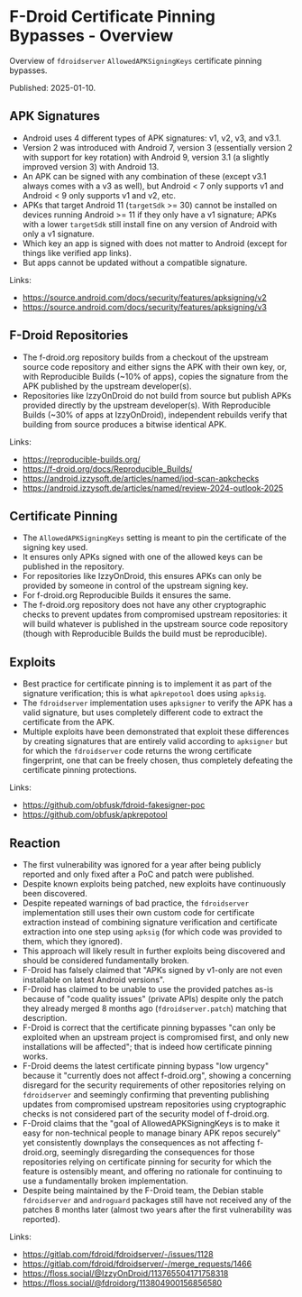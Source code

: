# F-Droid Certificate Pinning Bypasses - Overview

Overview of `fdroidserver` `AllowedAPKSigningKeys` certificate pinning bypasses.

Published: 2025-01-10.

## APK Signatures

- Android uses 4 different types of APK signatures: v1, v2, v3, and v3.1.
- Version 2 was introduced with Android 7, version 3 (essentially version 2 with
  support for key rotation) with Android 9, version 3.1 (a slightly improved
  version 3) with Android 13.
- An APK can be signed with any combination of these (except v3.1 always comes
  with a v3 as well), but Android < 7 only supports v1 and Android < 9 only
  supports v1 and v2, etc.
- APKs that target Android 11 (`targetSdk` >= 30) cannot be installed on devices
  running Android >= 11 if they only have a v1 signature; APKs with a lower
  `targetSdk` still install fine on any version of Android with only a v1
  signature.
- Which key an app is signed with does not matter to Android (except for things
  like verified app links).
- But apps cannot be updated without a compatible signature.

Links:

- https://source.android.com/docs/security/features/apksigning/v2
- https://source.android.com/docs/security/features/apksigning/v3

## F-Droid Repositories

- The f-droid.org repository builds from a checkout of the upstream source code
  repository and either signs the APK with their own key, or, with Reproducible
  Builds (~10% of apps), copies the signature from the APK published by the
  upstream developer(s).
- Repositories like IzzyOnDroid do not build from source but publish APKs
  provided directly by the upstream developer(s).  With Reproducible Builds
  (~30% of apps at IzzyOnDroid), independent rebuilds verify that building from
  source produces a bitwise identical APK.

Links:

- https://reproducible-builds.org/
- https://f-droid.org/docs/Reproducible_Builds/
- https://android.izzysoft.de/articles/named/iod-scan-apkchecks
- https://android.izzysoft.de/articles/named/review-2024-outlook-2025

## Certificate Pinning

- The `AllowedAPKSigningKeys` setting is meant to pin the certificate of the
  signing key used.
- It ensures only APKs signed with one of the allowed keys can be published in
  the repository.
- For repositories like IzzyOnDroid, this ensures APKs can only be provided by
  someone in control of the upstream signing key.
- For f-droid.org Reproducible Builds it ensures the same.
- The f-droid.org repository does not have any other cryptographic checks to
  prevent updates from compromised upstream repositories: it will build whatever
  is published in the upstream source code repository (though with Reproducible
  Builds the build must be reproducible).

## Exploits

- Best practice for certificate pinning is to implement it as part of the
  signature verification; this is what `apkrepotool` does using `apksig`.
- The `fdroidserver` implementation uses `apksigner` to verify the APK has a
  valid signature, but uses completely different code to extract the certificate
  from the APK.
- Multiple exploits have been demonstrated that exploit these differences by
  creating signatures that are entirely valid according to `apksigner` but for
  which the `fdroidserver` code returns the wrong certificate fingerprint, one
  that can be freely chosen, thus completely defeating the certificate pinning
  protections.

Links:

- https://github.com/obfusk/fdroid-fakesigner-poc
- https://github.com/obfusk/apkrepotool

## Reaction

- The first vulnerability was ignored for a year after being publicly reported
  and only fixed after a PoC and patch were published.
- Despite known exploits being patched, new exploits have continuously been
  discovered.
- Despite repeated warnings of bad practice, the `fdroidserver` implementation
  still uses their own custom code for certificate extraction instead of
  combining signature verification and certificate extraction into one step
  using `apksig` (for which code was provided to them, which they ignored).
- This approach will likely result in further exploits being discovered and
  should be considered fundamentally broken.
- F-Droid has falsely claimed that "APKs signed by v1-only are not even
  installable on latest Android versions".
- F-Droid has claimed to be unable to use the provided patches as-is because of
  "code quality issues" (private APIs) despite only the patch they already
  merged 8 months ago (`fdroidserver.patch`) matching that description.
- F-Droid is correct that the certificate pinning bypasses "can only be
  exploited when an upstream project is compromised first, and only new
  installations will be affected"; that is indeed how certificate pinning works.
- F-Droid deems the latest certificate pinning bypass "low urgency" because it
  "currently does not affect f-droid.org", showing a concerning disregard for
  the security requirements of other repositories relying on `fdroidserver` and
  seemingly confirming that preventing publishing updates from compromised
  upstream repositories using cryptographic checks is not considered part of the
  security model of f-droid.org.
- F-Droid claims that the "goal of AllowedAPKSigningKeys is to make it easy for
  non-technical people to manage binary APK repos securely" yet consistently
  downplays the consequences as not affecting f-droid.org, seemingly
  disregarding the consequences for those repositories relying on certificate
  pinning for security for which the feature is ostensibly meant, and offering
  no rationale for continuing to use a fundamentally broken implementation.
- Despite being maintained by the F-Droid team, the Debian stable `fdroidserver`
  and `androguard` packages still have not received any of the patches 8 months
  later (almost two years after the first vulnerability was reported).

Links:

- https://gitlab.com/fdroid/fdroidserver/-/issues/1128
- https://gitlab.com/fdroid/fdroidserver/-/merge_requests/1466
- https://floss.social/@IzzyOnDroid/113765504171758318
- https://floss.social/@fdroidorg/113804900156856580
